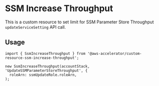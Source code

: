 # SSM Increase Throughput

This is a custom resource to set limit for SSM Parameter Store Throughput `updateServiceSetting` API call.

## Usage

    import { SsmIncreaseThroughput } from '@aws-accelerator/custom-resource-ssm-increase-throughput';

    new SsmIncreaseThroughput(accountStack, 'UpdateSSMParameterStoreThroughput', {
      roleArn: ssmUpdateRole.roleArn,
    );
